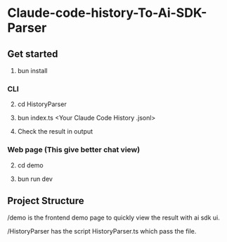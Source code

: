 # Claude-code-history-To-Ai-SDK-Parser

## Get started

1. bun install

### CLI

2. cd HistoryParser

3. bun index.ts <Your Claude Code History .jsonl>

4. Check the result in output

### Web page (This give better chat view)

2. cd demo

3. bun run dev

## Project Structure

/demo is the frontend demo page to quickly view the result with ai sdk ui.

/HistoryParser has the script HistoryParser.ts which pass the file.
